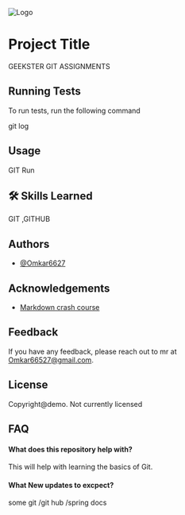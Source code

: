 
![Logo](https://i.vimeocdn.com/portrait/45437250_640x640?subrect=19%2C19%2C490%2C490&r=cover)


# Project Title

GEEKSTER GIT ASSIGNMENTS

## Running Tests

To run tests, run the following command

git log


## Usage
GIT Run 




## 🛠 Skills Learned
GIT ,GITHUB


## Authors

- [@Omkar6627](https://github.com/Omkar6627)


## Acknowledgements

- [Markdown crash course](https://youtu.be/HUBNt18RFbo)

## Feedback

If you have any feedback, please reach out to mr at Omkar66527@gmail.com.


## License

Copyright@demo.
Not currently licensed


## FAQ

#### What does this repository help with?

This will help with learning the basics of Git.

#### What New updates to excpect?
some git /git hub /spring docs

